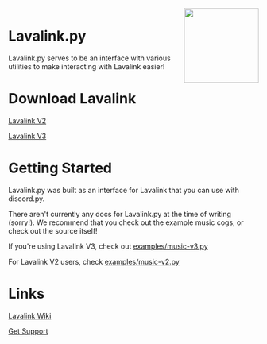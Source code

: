 <img align="right" src="https://its-called-hentai-and-its.art/9e83af1581.png" height="150" width="150">

# Lavalink.py

Lavalink.py serves to be an interface with various utilities to make interacting with Lavalink easier!

# Download Lavalink

[Lavalink V2](https://ci.fredboat.com/viewType.html?buildTypeId=Lavalink_Build&branch_Lavalink=%3Cdefault%3E&tab=buildTypeStatusDiv)

[Lavalink V3](https://ci.fredboat.com/viewType.html?buildTypeId=Lavalink_Build&branch_Lavalink=refs%2Fheads%2Fv3&tab=buildTypeStatusDiv)

# Getting Started
Lavalink.py was built as an interface for Lavalink that you can use with discord.py.   
  
There aren't currently any docs for Lavalink.py at the time of writing (sorry!). We recommend that you check out the example music cogs, or check out the source itself!

If you're using Lavalink V3, check out [examples/music-v3.py](https://github.com/Devoxin/Lavalink.py/blob/master/examples/music-v3.py)

For Lavalink V2 users, check [examples/music-v2.py](https://github.com/Devoxin/Lavalink.py/blob/master/examples/music-v2.py)

# Links

[Lavalink Wiki](https://github.com/Devoxin/Lavalink.py/wiki)

[Get Support](https://discord.gg/SbJXU9s)
